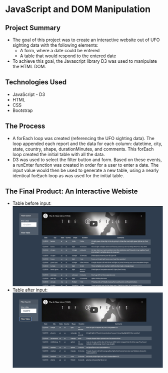 # JavaScript and DOM Manipulation

## Project Summary

* The goal of this project was to create an interactive website out of UFO sighting data with the following elements:
  * A form, where a date could be entered
  * A table that would respond to the entered date
* To achieve this goal, the Javascript library D3 was used to manipulate the HTML DOM.

## Technologies Used

* JavaScript - D3
* HTML
* CSS
* Bootstrap

## The Process

* A forEach loop was created (referencing the UFO sighting data). The loop appended each report and the data for each column: datetime, city, state, country, shape, durationMinutes, and comments. This forEach loop created the initial table with all the data.
* D3 was used to select the filter button and form. Based on these events, a runEnter function was created in order for a user to enter a date. The input value would then be used to generate a new table, using a nearly identical forEach loop as was used for the initial table. 

## The Final Product: An Interactive Webiste
* Table before input:
 ![Initial Table](UFO-level-1/Images/Website_initial.png)
* Table after input:
 ![Table After Input](UFO-level-1/Images/After_input.png)
